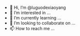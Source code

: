 - 👋 Hi, I’m @luguodexiaoyang
- 👀 I’m interested in ...
- 🌱 I’m currently learning ...
- 💞️ I’m looking to collaborate on ...
- 📫 How to reach me ...

<!---
luguodexiaoyang/luguodexiaoyang is a ✨ special ✨ repository because its `README.md` (this file) appears on your GitHub profile.
You can click the Preview link to take a look at your changes.
--->
